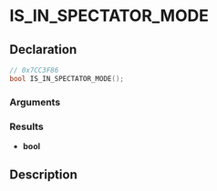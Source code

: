 # IS_IN_SPECTATOR_MODE

## Declaration
```cpp
// 0x7CC3F86
bool IS_IN_SPECTATOR_MODE();
```

### Arguments

### Results
- **bool**

## Description

